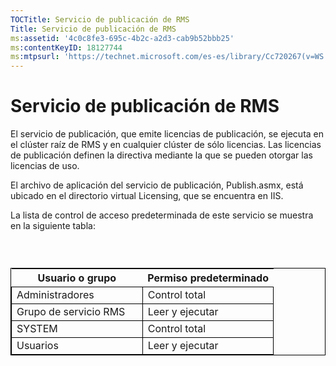 ```yaml
---
TOCTitle: Servicio de publicación de RMS
Title: Servicio de publicación de RMS
ms:assetid: '4c0c8fe3-695c-4b2c-a2d3-cab9b52bbb25'
ms:contentKeyID: 18127744
ms:mtpsurl: 'https://technet.microsoft.com/es-es/library/Cc720267(v=WS.10)'
---
```


Servicio de publicación de RMS
==============================

El servicio de publicación, que emite licencias de publicación, se ejecuta en el clúster raíz de RMS y en cualquier clúster de sólo licencias. Las licencias de publicación definen la directiva mediante la que se pueden otorgar las licencias de uso.

El archivo de aplicación del servicio de publicación, Publish.asmx, está ubicado en el directorio virtual Licensing, que se encuentra en IIS.

La lista de control de acceso predeterminada de este servicio se muestra en la siguiente tabla:

###  

 
<table style="border:1px solid black;">
<colgroup>
<col width="50%" />
<col width="50%" />
</colgroup>
<thead>
<tr class="header">
<th>Usuario o grupo</th>
<th>Permiso predeterminado</th>
</tr>
</thead>
<tbody>
<tr class="odd">
<td style="border:1px solid black;">Administradores</td>
<td style="border:1px solid black;">Control total</td>
</tr>
<tr class="even">
<td style="border:1px solid black;">Grupo de servicio RMS</td>
<td style="border:1px solid black;">Leer y ejecutar</td>
</tr>
<tr class="odd">
<td style="border:1px solid black;">SYSTEM</td>
<td style="border:1px solid black;">Control total</td>
</tr>
<tr class="even">
<td style="border:1px solid black;">Usuarios</td>
<td style="border:1px solid black;">Leer y ejecutar</td>
</tr>
</tbody>
</table>
